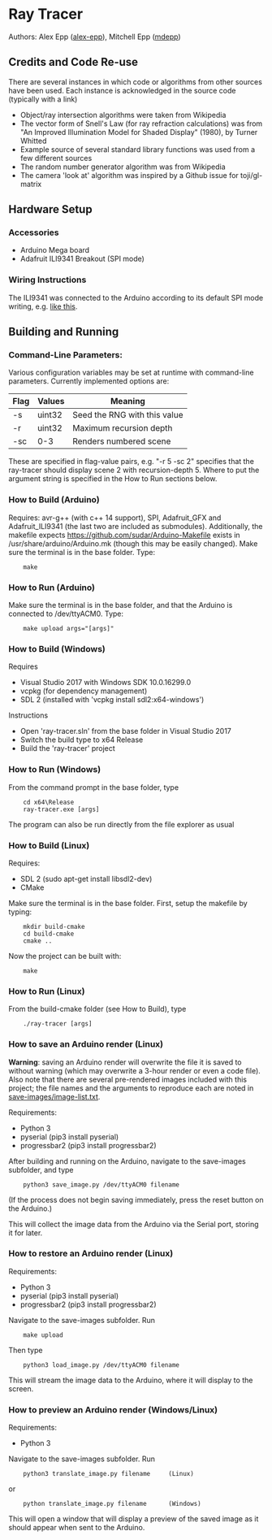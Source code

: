 Ray Tracer
===========================================================

Authors: Alex Epp ([alex-epp](https://github.com/alex-epp)), Mitchell Epp ([mdepp](https://github.com/mdepp))

## Credits and Code Re-use
There are several instances in which code or algorithms from other sources have been used. Each instance is acknowledged in the source code (typically with a link)
 * Object/ray intersection algorithms were taken from Wikipedia
 * The vector form of Snell's Law (for ray refraction calculations) was from "An Improved Illumination Model for Shaded Display" (1980), by Turner Whitted
 * Example source of several standard library functions was used from a few different sources
 * The random number generator algorithm was from Wikipedia
 * The camera 'look at' algorithm was inspired by a Github issue for toji/gl-matrix

## Hardware Setup

### Accessories
 * Arduino Mega board
 * Adafruit ILI9341 Breakout (SPI mode)

### Wiring Instructions
The ILI9341 was connected to the Arduino according to its default SPI mode writing, e.g. [like this](https://learn.adafruit.com/adafruit-2-dot-8-color-tft-touchscreen-breakout-v2/pinouts#spi-mode).

## Building and Running

### Command-Line Parameters:
Various configuration variables may be set at runtime with command-line parameters. Currently implemented options are:


  | Flag | Values | Meaning                      |
  |------|--------|------------------------------|
  | -s   | uint32 | Seed the RNG with this value |
  | -r   | uint32 | Maximum recursion depth      |
  | -sc  | 0-3    | Renders numbered scene       |

  These are specified in flag-value pairs, e.g. "-r 5 -sc 2" specifies that the ray-tracer should display scene 2 with recursion-depth 5. Where to put the argument string is specified in the How to Run sections below.

### How to Build (Arduino)
Requires: avr-g++ (with c++ 14 support), SPI, Adafruit_GFX and Adafruit_ILI9341 (the last two are included as submodules). Additionally, the makefile expects https://github.com/sudar/Arduino-Makefile exists in /usr/share/arduino/Arduino.mk (though this may be easily changed).
Make sure the terminal is in the base folder. Type:

        make

### How to Run (Arduino)
Make sure the terminal is in the base folder, and that the Arduino is connected to /dev/ttyACM0. Type:

        make upload args="[args]"

### How to Build (Windows)
Requires
  * Visual Studio 2017 with Windows SDK 10.0.16299.0
  * vcpkg (for dependency management)
  * SDL 2 (installed with 'vcpkg install sdl2:x64-windows')

Instructions
  * Open 'ray-tracer.sln' from the base folder in Visual Studio 2017
  * Switch the build type to x64 Release
  * Build the 'ray-tracer' project

### How to Run (Windows)
From the command prompt in the base folder, type

        cd x64\Release
        ray-tracer.exe [args]

The program can also be run directly from the file explorer as usual

### How to Build (Linux)
Requires:
  *  SDL 2 (sudo apt-get install libsdl2-dev)
  *  CMake

Make sure the terminal is in the base folder. First, setup the makefile by typing:

        mkdir build-cmake
        cd build-cmake
        cmake ..

Now the project can be built with:

        make

### How to Run (Linux)
From the build-cmake folder (see How to Build), type

        ./ray-tracer [args]

### How to save an Arduino render (Linux)
**Warning**: saving an Arduino render will overwrite the file it is saved to without warning (which may overwrite a 3-hour render or even a code file). Also note that there are several pre-rendered images included with this project; the file names and the arguments to reproduce each are noted in [save-images/image-list.txt](save-images/image-list.txt).
    
Requirements:
  * Python 3
  * pyserial (pip3 install pyserial)
  * progressbar2 (pip3 install progressbar2)

After building and running on the Arduino, navigate to the save-images subfolder, and type

        python3 save_image.py /dev/ttyACM0 filename

(If the process does not begin saving immediately, press the reset button on the Arduino.)

This will collect the image data from the Arduino via the Serial port, storing it for later.

### How to restore an Arduino render (Linux)
Requirements:
  * Python 3
  * pyserial (pip3 install pyserial)
  * progressbar2 (pip3 install progressbar2)

Navigate to the save-images subfolder. Run

        make upload

Then type

        python3 load_image.py /dev/ttyACM0 filename

This will stream the image data to the Arduino, where it will display to the screen.

### How to preview an Arduino render (Windows/Linux)
Requirements:
  * Python 3

Navigate to the save-images subfolder. Run

        python3 translate_image.py filename     (Linux)
or
        
        python translate_image.py filename      (Windows)

This will open a window that will display a preview of the saved image as it should appear when sent to the Arduino.
